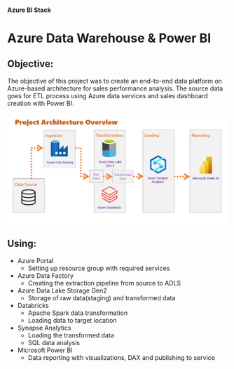 #### Azure BI Stack
# Azure Data Warehouse & Power BI

## Objective:

The objective of this project was to create an end-to-end data platform on Azure-based architecture for sales performance analysis. The source data goes for ETL process using Azure data services and sales dashboard creation with Power BI. 




![Architecture screenshot](screenshot1.PNG)


## Using:

- Azure Portal
  - Setting up resource group with required services
- Azure Data Factory
  - Creating the extraction pipeline from source to ADLS
- Azure Data Lake Storage Gen2
  - Storage of raw data(staging) and transformed data
- Databricks
  - Apache Spark data transformation
  - Loading data to target location
- Synapse Analytics
  - Loading the transformed data
  - SQL data analysis
- Microsoft Power BI
  - Data reporting with visualizations, DAX and publishing to service

